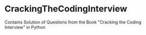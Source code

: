 # CrackingTheCodingInterview
 Contains Solution of  Questions from the Book "Cracking the Coding Interview" in Python

